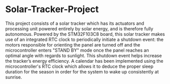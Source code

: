 # Solar-Tracker-Project


This project consists of a solar tracker which has its actuators and processing unit powered entirely by solar energy, and is therefore fully autonomous.  Powered by the STM32F103C8 board, this solar tracker makes use of an integrated RTC clock to periodically initiate a shutdown event: the motors responsible for orienting the panel are turned off and the microcontroller enters "STAND BY" mode once the panel reaches an optimal angle with regards to sunlight. This shutdown event helps increase the tracker’s energy efficiency. A calendar has been implemented using the microcontroller's RTC clock which allows it to deduce the proper sleep duration for the season in order for the system to wake up consistently at sunrise. 
